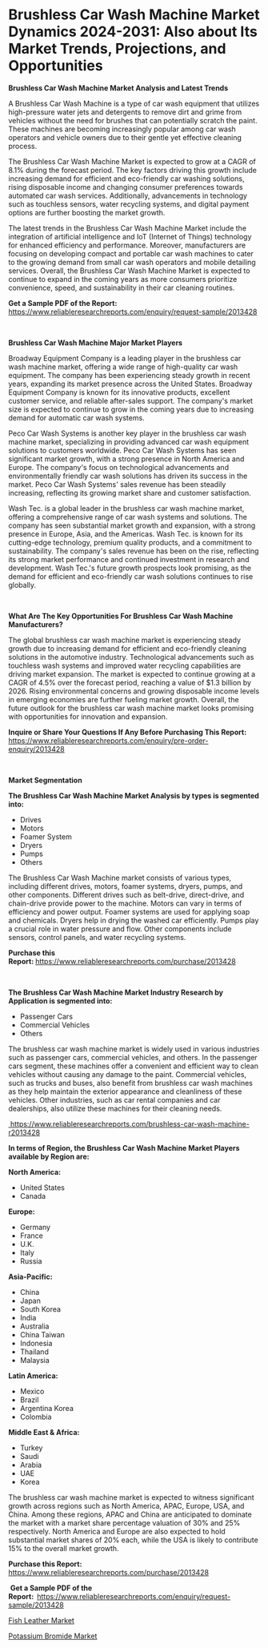<p><h1>Brushless Car Wash Machine Market Dynamics 2024-2031: Also about Its Market Trends, Projections, and Opportunities</h1></p><p><strong>Brushless Car Wash Machine Market Analysis and Latest Trends</strong></p>
<p><p>A Brushless Car Wash Machine is a type of car wash equipment that utilizes high-pressure water jets and detergents to remove dirt and grime from vehicles without the need for brushes that can potentially scratch the paint. These machines are becoming increasingly popular among car wash operators and vehicle owners due to their gentle yet effective cleaning process.</p><p>The Brushless Car Wash Machine Market is expected to grow at a CAGR of 8.1% during the forecast period. The key factors driving this growth include increasing demand for efficient and eco-friendly car washing solutions, rising disposable income and changing consumer preferences towards automated car wash services. Additionally, advancements in technology such as touchless sensors, water recycling systems, and digital payment options are further boosting the market growth.</p><p>The latest trends in the Brushless Car Wash Machine Market include the integration of artificial intelligence and IoT (Internet of Things) technology for enhanced efficiency and performance. Moreover, manufacturers are focusing on developing compact and portable car wash machines to cater to the growing demand from small car wash operators and mobile detailing services. Overall, the Brushless Car Wash Machine Market is expected to continue to expand in the coming years as more consumers prioritize convenience, speed, and sustainability in their car cleaning routines.</p></p>
<p><strong>Get a Sample PDF of the Report:&nbsp;</strong> <a href="https://www.reliableresearchreports.com/enquiry/request-sample/2013428">https://www.reliableresearchreports.com/enquiry/request-sample/2013428</a></p>
<p>&nbsp;</p>
<p><strong>Brushless Car Wash Machine Major Market Players</strong></p>
<p><p>Broadway Equipment Company is a leading player in the brushless car wash machine market, offering a wide range of high-quality car wash equipment. The company has been experiencing steady growth in recent years, expanding its market presence across the United States. Broadway Equipment Company is known for its innovative products, excellent customer service, and reliable after-sales support. The company's market size is expected to continue to grow in the coming years due to increasing demand for automatic car wash systems.</p><p>Peco Car Wash Systems is another key player in the brushless car wash machine market, specializing in providing advanced car wash equipment solutions to customers worldwide. Peco Car Wash Systems has seen significant market growth, with a strong presence in North America and Europe. The company's focus on technological advancements and environmentally friendly car wash solutions has driven its success in the market. Peco Car Wash Systems' sales revenue has been steadily increasing, reflecting its growing market share and customer satisfaction.</p><p>Wash Tec. is a global leader in the brushless car wash machine market, offering a comprehensive range of car wash systems and solutions. The company has seen substantial market growth and expansion, with a strong presence in Europe, Asia, and the Americas. Wash Tec. is known for its cutting-edge technology, premium quality products, and a commitment to sustainability. The company's sales revenue has been on the rise, reflecting its strong market performance and continued investment in research and development. Wash Tec.'s future growth prospects look promising, as the demand for efficient and eco-friendly car wash solutions continues to rise globally.</p></p>
<p>&nbsp;</p>
<p><strong>What Are The Key Opportunities For Brushless Car Wash Machine Manufacturers?</strong></p>
<p><p>The global brushless car wash machine market is experiencing steady growth due to increasing demand for efficient and eco-friendly cleaning solutions in the automotive industry. Technological advancements such as touchless wash systems and improved water recycling capabilities are driving market expansion. The market is expected to continue growing at a CAGR of 4.5% over the forecast period, reaching a value of $1.3 billion by 2026. Rising environmental concerns and growing disposable income levels in emerging economies are further fueling market growth. Overall, the future outlook for the brushless car wash machine market looks promising with opportunities for innovation and expansion.</p></p>
<p><strong>Inquire or Share Your Questions If Any Before Purchasing This Report:</strong> <a href="https://www.reliableresearchreports.com/enquiry/pre-order-enquiry/2013428">https://www.reliableresearchreports.com/enquiry/pre-order-enquiry/2013428</a></p>
<p>&nbsp;</p>
<p><strong>Market Segmentation</strong></p>
<p><strong>The Brushless Car Wash Machine Market Analysis by types is segmented into:</strong></p>
<p><ul><li>Drives</li><li>Motors</li><li>Foamer System</li><li>Dryers</li><li>Pumps</li><li>Others</li></ul></p>
<p><p>The Brushless Car Wash Machine market consists of various types, including different drives, motors, foamer systems, dryers, pumps, and other components. Different drives such as belt-drive, direct-drive, and chain-drive provide power to the machine. Motors can vary in terms of efficiency and power output. Foamer systems are used for applying soap and chemicals. Dryers help in drying the washed car efficiently. Pumps play a crucial role in water pressure and flow. Other components include sensors, control panels, and water recycling systems.</p></p>
<p><strong>Purchase this Report:&nbsp;</strong><a href="https://www.reliableresearchreports.com/purchase/2013428">https://www.reliableresearchreports.com/purchase/2013428</a></p>
<p>&nbsp;</p>
<p><strong>The Brushless Car Wash Machine Market Industry Research by Application is segmented into:</strong></p>
<p><ul><li>Passenger Cars</li><li>Commercial Vehicles</li><li>Others</li></ul></p>
<p><p>The brushless car wash machine market is widely used in various industries such as passenger cars, commercial vehicles, and others. In the passenger cars segment, these machines offer a convenient and efficient way to clean vehicles without causing any damage to the paint. Commercial vehicles, such as trucks and buses, also benefit from brushless car wash machines as they help maintain the exterior appearance and cleanliness of these vehicles. Other industries, such as car rental companies and car dealerships, also utilize these machines for their cleaning needs.</p></p>
<p><a href="https://www.reliableresearchreports.com/brushless-car-wash-machine-r2013428">&nbsp;https://www.reliableresearchreports.com/brushless-car-wash-machine-r2013428</a></p>
<p><strong>In terms of Region, the Brushless Car Wash Machine Market Players available by Region are:</strong></p>
<p>
    <p> <strong> North America: </strong>
        <ul>
            <li>United States</li>
            <li>Canada</li>
        </ul>
        </p> 
    <p> <strong> Europe: </strong>
        <ul>
            <li>Germany</li>
            <li>France</li>
            <li>U.K.</li>
            <li>Italy</li>
            <li>Russia</li>
        </ul>
        </p> 
    <p> <strong> Asia-Pacific: </strong>
        <ul>
            <li>China</li>
            <li>Japan</li>
            <li>South Korea</li>
            <li>India</li>
            <li>Australia</li>
            <li>China Taiwan</li>
            <li>Indonesia</li>
            <li>Thailand</li>
            <li>Malaysia</li>
        </ul>
        </p> 
    <p> <strong> Latin America: </strong>
        <ul>
            <li>Mexico</li>
            <li>Brazil</li>
            <li>Argentina Korea</li>
            <li>Colombia</li>
        </ul>
        </p> 
    <p> <strong> Middle East & Africa: </strong>
        <ul>
            <li>Turkey</li>
            <li>Saudi</li>
            <li>Arabia</li>
            <li>UAE</li>
            <li>Korea</li>
        </ul>
    </p>
    </p>
<p><p>The brushless car wash machine market is expected to witness significant growth across regions such as North America, APAC, Europe, USA, and China. Among these regions, APAC and China are anticipated to dominate the market with a market share percentage valuation of 30% and 25% respectively. North America and Europe are also expected to hold substantial market shares of 20% each, while the USA is likely to contribute 15% to the overall market growth.</p></p>
<p><strong>Purchase this Report: </strong><a href="https://www.reliableresearchreports.com/purchase/2013428">https://www.reliableresearchreports.com/purchase/2013428</a></p>
<p>&nbsp;<strong>Get a Sample PDF of the Report:&nbsp;&nbsp;</strong><a href="https://www.reliableresearchreports.com/enquiry/request-sample/2013428">https://www.reliableresearchreports.com/enquiry/request-sample/2013428</a></p>
<p><strong></strong></p>
<p><p><a href="https://issuu.com/reportprime-2/docs/fish-leather-market-size-2030.pptx">Fish Leather Market</a></p><p><a href="https://issuu.com/reportprime-2/docs/potassium-bromide-market-size-2030.pptx">Potassium Bromide Market</a></p></p>